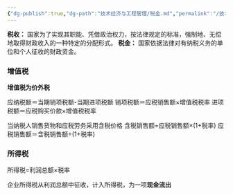 ```yaml
---
{"dg-publish":true,"dg-path":"技术经济与工程管理/税金.md","permalink":"/技术经济与工程管理/税金/","dgPassFrontmatter":true,"noteIcon":"","created":"2024-04-16T13:01:27.447+08:00","updated":"2024-04-25T22:05:01.936+08:00"}
---
```


**税收：**
国家为了实现其职能、凭借政治权力，按法律规定的标准，强制地、无偿地取得财政收入的一种特定的分配形式。
**税金：**
国家依据法律对有纳税义务的单位和个人征收的财政资金。

### 增值税
**增值税为价外税**

应纳税额＝当期销项税额-当期进项税额
	销项税额＝应税销售额×增值税税率
	进项税额＝应税购买价款×增值税税率

当纳税人销售货物和应税劳务采用含税价格
含税销售额=应税销售额×(1+税率)
应税销售额＝含税销售额÷(1+税率)

### 所得税
所得税=利润总额×税率

企业所得税从利润总额中征收，计入所得税，为一项**现金流出**

